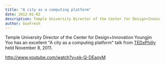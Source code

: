 ```yaml
---
title: "A city as a computing platform"
date: 2012-01-02
description: Temple University Director of the Center for Design+Innovation Youngjin Yoo has an excellent “A city as a computing platform” talk from TEDxPhilly held November 8, 2011.
author: GovFresh
---
```


Temple University Director of the Center for Design+Innovation Youngjin Yoo has an excellent "A city as a computing platform" talk from <a href="http://www.tedxphilly.com">TEDxPhilly</a> held November 8, 2011.

http://www.youtube.com/watch?v=pk-Q-DEaoyM
